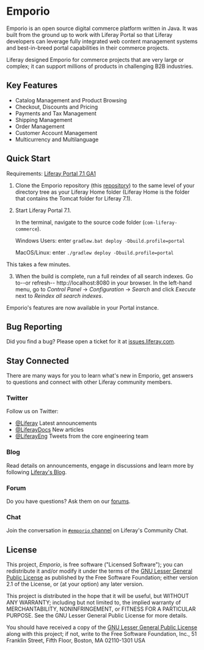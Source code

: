 # Emporio

Emporio is an open source digital commerce platform written in Java. It was
built from the ground up to work with Liferay Portal so that Liferay developers
can leverage fully integrated web content management systems and best-in-breed
portal capabilities in their commerce projects.

Liferay designed Emporio for commerce projects that are very large or complex;
it can support millions of products in challenging B2B industries.

## Key Features

* Catalog Management and Product Browsing
* Checkout, Discounts and Pricing
* Payments and Tax Management
* Shipping Management
* Order Management
* Customer Account Management
* Multicurrency and Multilanguage

## Quick Start

Requirements: [Liferay Portal 7.1 GA1](https://github.com/liferay/liferay-portal)

1.  Clone the Emporio repository (this
    [repository](https://github.com/liferay/com-liferay-commerce)) to the same
    level of your directory tree as your Liferay Home folder (Liferay Home is
    the folder that contains the Tomcat folder for Liferay 7.1).

2.  Start Liferay Portal 7.1.

    In the terminal, navigate to the source code folder
    (`com-liferay-commerce`).

    Windows Users: enter `gradlew.bat deploy -Dbuild.profile=portal`

    MacOS/Linux: enter `./gradlew deploy -Dbuild.profile=portal`

   This takes a few minutes.

3.  When the build is complete, run a full reindex of all search indexes. Go
    to--or refresh-- http://localhost:8080 in your browser. In the left-hand
    menu, go to *Control Panel* &rarr; *Configuration* &rarr; *Search* and
    click *Execute* next to *Reindex all search indexes*.

Emporio's features are now available in your Portal instance.

## Bug Reporting

Did you find a bug? Please open a ticket for it at [issues.liferay.com](https://issues.liferay.com).

## Stay Connected

There are many ways for you to learn what's new in Emporio, get answers to
questions and connect with other Liferay community members.

### Twitter

Follow us on Twitter:

- [@Liferay](http://twitter.com/Liferay) Latest announcements
- [@LiferayDocs](http://twitter.com/Liferaydocs) New articles
- [@LiferayEng](http://twitter.com/Liferayeng) Tweets from the core engineering
team

### Blog

Read details on announcements, engage in discussions and learn more by following
[Liferay's Blog](http://www.liferay.com/community/blogs).

### Forum

Do you have questions? Ask them on our
[forums](https://community.liferay.com/forums/-/message_boards/category/110421633).

### Chat

Join the conversation in [`#emporio` channel](https://liferay-community.slack.com/messages/CBJBV8H8U) on Liferay's Community Chat.

## License

This project, *Emporio*, is free software ("Licensed Software"); you can
redistribute it and/or modify it under the terms of the [GNU Lesser General Public License](./LICENSE.txt)
as published by the Free Software Foundation; either version 2.1 of the License,
or (at your option) any later version.

This project is distributed in the hope that it will be useful, but WITHOUT ANY
WARRANTY; including but not limited to, the implied warranty of MERCHANTABILITY,
NONINFRINGEMENT, or FITNESS FOR A PARTICULAR PURPOSE. See the GNU Lesser General
Public License for more details.

You should have received a copy of the [GNU Lesser General Public License](./LICENSE.txt)
along with this project; if not, write to the Free Software Foundation, Inc., 51
Franklin Street, Fifth Floor, Boston, MA 02110-1301 USA
